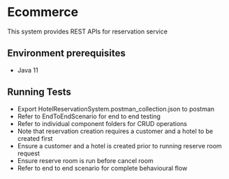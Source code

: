 # Ecommerce
This system provides REST APIs for reservation service

## Environment prerequisites
* Java 11

## Running Tests
* Export HotelReservationSystem.postman_collection.json to postman
* Refer to EndToEndScenario for end to end testing
* Refer to individual component folders for CRUD operations
* Note that reservation creation requires a customer and a hotel to be created first
* Ensure a customer and a hotel is created prior to running reserve room request
* Ensure reserve room is run before cancel room
* Refer to end to end scenario for complete behavioural flow
